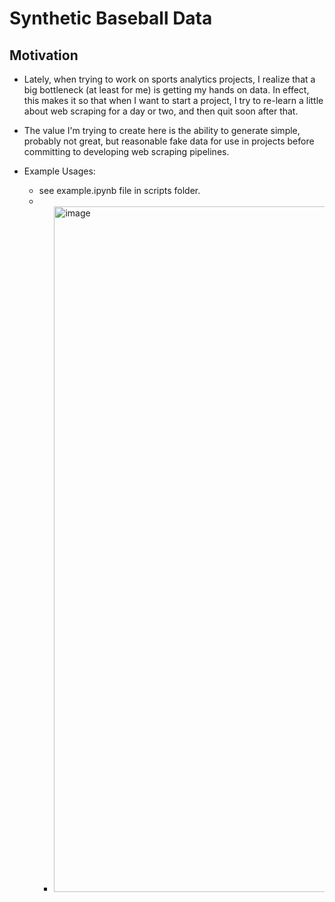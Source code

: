 # Synthetic Baseball Data

## Motivation

* Lately, when trying to work on sports analytics projects, I realize that a big
bottleneck (at least for me) is getting my hands on data. In effect, this makes it so that when I want to start a project, I try to re-learn a little about web scraping for a day or two, and then quit soon after that. 

* The value I'm trying to create here is the ability to generate simple, probably not great, but reasonable fake data for use in projects before committing to developing web scraping pipelines.

* Example Usages:
    * see example.ipynb file in scripts folder.
    * * <img width="1097" alt="image" src="https://github.com/JKolodny/Synthetic_Baseball_Data/assets/24982246/f22451fe-e4ff-4952-886d-9b5bc8f0144c">

